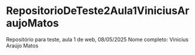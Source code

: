 # RepositorioDeTeste2Aula1ViniciusAraujoMatos
Repositório para teste, aula 1 de web, 08/05/2025
Nome completo: Vinicius Araújo Matos